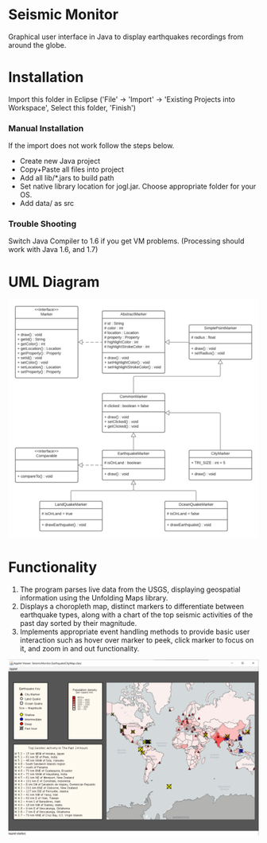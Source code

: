 # Seismic Monitor
 Graphical user interface in Java to display earthquakes recordings from around the globe.
 
# Installation

Import this folder in Eclipse ('File' -> 'Import' -> 'Existing Projects into
Workspace', Select this folder, 'Finish')


### Manual Installation

If the import does not work follow the steps below.

- Create new Java project
- Copy+Paste all files into project
- Add all lib/*.jars to build path
- Set native library location for jogl.jar. Choose appropriate folder for your OS.
- Add data/ as src


### Trouble Shooting

Switch Java Compiler to 1.6 if you get VM problems. (Processing should work with Java 1.6, and 1.7)

# UML Diagram
![](UML.png)

# Functionality
1. The program parses live data from the USGS, displaying geospatial information using the Unfolding Maps library.
2. Displays a choropleth map, distinct markers to differentiate between earthquake types, along with a chart of the top seismic activities of the past day sorted by their magnitude.
3. Implements appropriate event handling methods to provide basic user interaction such as hover over marker to peek, click marker to focus on it, and zoom in and out functionality.

![](result.png)
